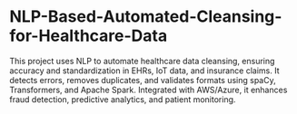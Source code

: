 # NLP-Based-Automated-Cleansing-for-Healthcare-Data
This project uses NLP to automate healthcare data cleansing, ensuring accuracy and standardization in EHRs, IoT data, and insurance claims. It detects errors, removes duplicates, and validates formats using spaCy, Transformers, and Apache Spark. Integrated with AWS/Azure, it enhances fraud detection, predictive analytics, and patient monitoring.
